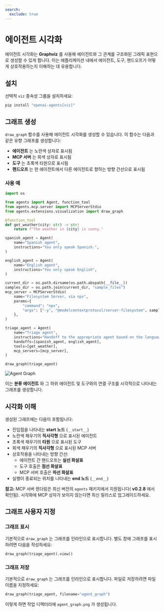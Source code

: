 ```yaml
---
search:
  exclude: true
---
```

# 에이전트 시각화

에이전트 시각화는 **Graphviz** 를 사용해 에이전트와 그 관계를 구조화된 그래픽 표현으로 생성할 수 있게 합니다. 이는 애플리케이션 내에서 에이전트, 도구, 핸드오프가 어떻게 상호작용하는지 이해하는 데 유용합니다.

## 설치

선택적 `viz` 종속성 그룹을 설치하세요:

```bash
pip install "openai-agents[viz]"
```

## 그래프 생성

`draw_graph` 함수를 사용해 에이전트 시각화를 생성할 수 있습니다. 이 함수는 다음과 같은 유향 그래프를 생성합니다:

- **에이전트** 는 노란색 상자로 표시됨
- **MCP 서버** 는 회색 상자로 표시됨
- **도구** 는 초록색 타원으로 표시됨
- **핸드오프** 는 한 에이전트에서 다른 에이전트로 향하는 방향 간선으로 표시됨

### 사용 예

```python
import os

from agents import Agent, function_tool
from agents.mcp.server import MCPServerStdio
from agents.extensions.visualization import draw_graph

@function_tool
def get_weather(city: str) -> str:
    return f"The weather in {city} is sunny."

spanish_agent = Agent(
    name="Spanish agent",
    instructions="You only speak Spanish.",
)

english_agent = Agent(
    name="English agent",
    instructions="You only speak English",
)

current_dir = os.path.dirname(os.path.abspath(__file__))
samples_dir = os.path.join(current_dir, "sample_files")
mcp_server = MCPServerStdio(
    name="Filesystem Server, via npx",
    params={
        "command": "npx",
        "args": ["-y", "@modelcontextprotocol/server-filesystem", samples_dir],
    },
)

triage_agent = Agent(
    name="Triage agent",
    instructions="Handoff to the appropriate agent based on the language of the request.",
    handoffs=[spanish_agent, english_agent],
    tools=[get_weather],
    mcp_servers=[mcp_server],
)

draw_graph(triage_agent)
```

![Agent Graph](../assets/images/graph.png)

이는 **분류 에이전트** 와 그 하위 에이전트 및 도구와의 연결 구조를 시각적으로 나타내는 그래프를 생성합니다.

## 시각화 이해

생성된 그래프에는 다음이 포함됩니다:

- 진입점을 나타내는 **start 노드** (`__start__`)
- 노란색 채우기의 **직사각형** 으로 표시된 에이전트
- 초록색 채우기의 **타원** 으로 표시된 도구
- 회색 채우기의 **직사각형** 으로 표시된 MCP 서버
- 상호작용을 나타내는 방향 간선:
  - 에이전트 간 핸드오프는 **실선 화살표**
  - 도구 호출은 **점선 화살표**
  - MCP 서버 호출은 **파선 화살표**
- 실행이 종료되는 위치를 나타내는 **end 노드** (`__end__`)

**참고:** MCP 서버 렌더링은 최신 버전의
`agents` 패키지에서 지원됩니다( **v0.2.8** 에서 확인됨). 시각화에 MCP 상자가 보이지 않는다면 최신 릴리스로 업그레이드하세요.

## 그래프 사용자 지정

### 그래프 표시
기본적으로 `draw_graph` 는 그래프를 인라인으로 표시합니다. 별도 창에 그래프를 표시하려면 다음을 작성하세요:

```python
draw_graph(triage_agent).view()
```

### 그래프 저장
기본적으로 `draw_graph` 는 그래프를 인라인으로 표시합니다. 파일로 저장하려면 파일 이름을 지정하세요:

```python
draw_graph(triage_agent, filename="agent_graph")
```

이렇게 하면 작업 디렉터리에 `agent_graph.png` 가 생성됩니다.